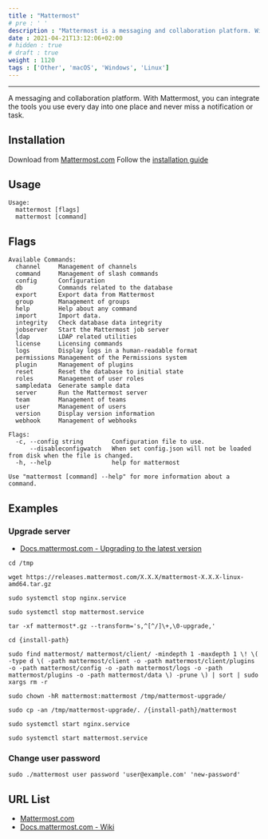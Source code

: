 ```yaml
---
title : "Mattermost"
# pre : ' '
description : "Mattermost is a messaging and collaboration platform. With Mattermost, you can integrate the tools you use every day into one place and never miss a notification or task."
date : 2021-04-21T13:12:06+02:00
# hidden : true
# draft : true
weight : 1120
tags : ['Other', 'macOS', 'Windows', 'Linux']
---
```


---

A messaging and collaboration platform. With Mattermost, you can integrate the tools you use every day into one place and never miss a notification or task.

## Installation

Download from [Mattermost.com](https://mattermost.com/download/)
Follow the [installation guide](https://docs.mattermost.com/help/getting-started/light-install.html)

## Usage

```plain
Usage:
  mattermost [flags]
  mattermost [command]
```

## Flags

```plain
Available Commands:
  channel     Management of channels
  command     Management of slash commands
  config      Configuration
  db          Commands related to the database
  export      Export data from Mattermost
  group       Management of groups
  help        Help about any command
  import      Import data.
  integrity   Check database data integrity
  jobserver   Start the Mattermost job server
  ldap        LDAP related utilities
  license     Licensing commands
  logs        Display logs in a human-readable format
  permissions Management of the Permissions system
  plugin      Management of plugins
  reset       Reset the database to initial state
  roles       Management of user roles
  sampledata  Generate sample data
  server      Run the Mattermost server
  team        Management of teams
  user        Management of users
  version     Display version information
  webhook     Management of webhooks

Flags:
  -c, --config string        Configuration file to use.
      --disableconfigwatch   When set config.json will not be loaded from disk when the file is changed.
  -h, --help                 help for mattermost

Use "mattermost [command] --help" for more information about a command.
```

## Examples

### Upgrade server

- [Docs.mattermost.com - Upgrading to the latest version](https://docs.mattermost.com/administration/upgrade.html?src=dl#upgrading-to-the-latest-version)

```plain
cd /tmp
```

```plain
wget https://releases.mattermost.com/X.X.X/mattermost-X.X.X-linux-amd64.tar.gz
```

```plain
sudo systemctl stop nginx.service
```

```plain
sudo systemctl stop mattermost.service
```

```plain
tar -xf mattermost*.gz --transform='s,^[^/]\+,\0-upgrade,'
```

```plain
cd {install-path}
```

```plain
sudo find mattermost/ mattermost/client/ -mindepth 1 -maxdepth 1 \! \( -type d \( -path mattermost/client -o -path mattermost/client/plugins -o -path mattermost/config -o -path mattermost/logs -o -path mattermost/plugins -o -path mattermost/data \) -prune \) | sort | sudo xargs rm -r
```

```plain
sudo chown -hR mattermost:mattermost /tmp/mattermost-upgrade/
```

```plain
sudo cp -an /tmp/mattermost-upgrade/. /{install-path}/mattermost
```

```plain
sudo systemctl start nginx.service
```

```plain
sudo systemctl start mattermost.service
```

### Change user password

```plain
sudo ./mattermost user password 'user@example.com' 'new-password'
```

## URL List

- [Mattermost.com](https://mattermost.com/)
- [Docs.mattermost.com - Wiki](https://docs.mattermost.com/)
